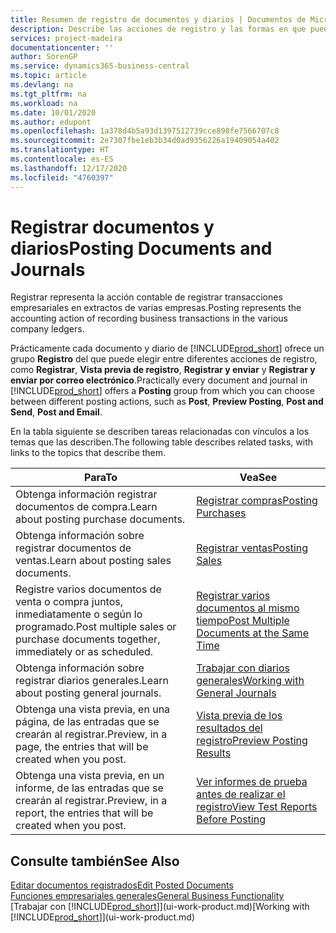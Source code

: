 ```yaml
---
title: Resumen de registro de documentos y diarios | Documentos de Microsoft
description: Describe las acciones de registro y las formas en que puede enviar documentos y diarios.
services: project-madeira
documentationcenter: ''
author: SorenGP
ms.service: dynamics365-business-central
ms.topic: article
ms.devlang: na
ms.tgt_pltfrm: na
ms.workload: na
ms.date: 10/01/2020
ms.author: edupont
ms.openlocfilehash: 1a378d4b5a93d1397512739cce898fe7566707c8
ms.sourcegitcommit: 2e7307fbe1eb3b34d0ad9356226a19409054a402
ms.translationtype: HT
ms.contentlocale: es-ES
ms.lasthandoff: 12/17/2020
ms.locfileid: "4760397"
---
```

# <a name="posting-documents-and-journals"></a><span data-ttu-id="8e65f-103">Registrar documentos y diarios</span><span class="sxs-lookup"><span data-stu-id="8e65f-103">Posting Documents and Journals</span></span>
<span data-ttu-id="8e65f-104">Registrar representa la acción contable de registrar transacciones empresariales en extractos de varias empresas.</span><span class="sxs-lookup"><span data-stu-id="8e65f-104">Posting represents the accounting action of recording business transactions in the various company ledgers.</span></span>

<span data-ttu-id="8e65f-105">Prácticamente cada documento y diario de [!INCLUDE[prod_short](includes/prod_short.md)] ofrece un grupo **Registro** del que puede elegir entre diferentes acciones de registro, como **Registrar**, **Vista previa de registro**, **Registrar y enviar** y **Registrar y enviar por correo electrónico**.</span><span class="sxs-lookup"><span data-stu-id="8e65f-105">Practically every document and journal in [!INCLUDE[prod_short](includes/prod_short.md)] offers a **Posting** group from which you can choose between different posting actions, such as **Post**, **Preview Posting**, **Post and Send**, **Post and Email**.</span></span>

<span data-ttu-id="8e65f-106">En la tabla siguiente se describen tareas relacionadas con vínculos a los temas que las describen.</span><span class="sxs-lookup"><span data-stu-id="8e65f-106">The following table describes related tasks, with links to the topics that describe them.</span></span>

| <span data-ttu-id="8e65f-107">Para</span><span class="sxs-lookup"><span data-stu-id="8e65f-107">To</span></span> | <span data-ttu-id="8e65f-108">Vea</span><span class="sxs-lookup"><span data-stu-id="8e65f-108">See</span></span> |
| --- | --- |
| <span data-ttu-id="8e65f-109">Obtenga información registrar documentos de compra.</span><span class="sxs-lookup"><span data-stu-id="8e65f-109">Learn about posting purchase documents.</span></span> |[<span data-ttu-id="8e65f-110">Registrar compras</span><span class="sxs-lookup"><span data-stu-id="8e65f-110">Posting Purchases</span></span>](ui-post-purchases.md) |
| <span data-ttu-id="8e65f-111">Obtenga información sobre registrar documentos de ventas.</span><span class="sxs-lookup"><span data-stu-id="8e65f-111">Learn about posting sales documents.</span></span> |[<span data-ttu-id="8e65f-112">Registrar ventas</span><span class="sxs-lookup"><span data-stu-id="8e65f-112">Posting Sales</span></span>](ui-post-sales.md) |
| <span data-ttu-id="8e65f-113">Registre varios documentos de venta o compra juntos, inmediatamente o según lo programado.</span><span class="sxs-lookup"><span data-stu-id="8e65f-113">Post multiple sales or purchase documents together, immediately or as scheduled.</span></span>|[<span data-ttu-id="8e65f-114">Registrar varios documentos al mismo tiempo</span><span class="sxs-lookup"><span data-stu-id="8e65f-114">Post Multiple Documents at the Same Time</span></span>](ui-batch-posting.md)|
| <span data-ttu-id="8e65f-115">Obtenga información sobre registrar diarios generales.</span><span class="sxs-lookup"><span data-stu-id="8e65f-115">Learn about posting general journals.</span></span> |[<span data-ttu-id="8e65f-116">Trabajar con diarios generales</span><span class="sxs-lookup"><span data-stu-id="8e65f-116">Working with General Journals</span></span>](ui-work-general-journals.md) |
| <span data-ttu-id="8e65f-117">Obtenga una vista previa, en una página, de las entradas que se crearán al registrar.</span><span class="sxs-lookup"><span data-stu-id="8e65f-117">Preview, in a page, the entries that will be created when you post.</span></span> |[<span data-ttu-id="8e65f-118">Vista previa de los resultados del registro</span><span class="sxs-lookup"><span data-stu-id="8e65f-118">Preview Posting Results</span></span>](ui-how-preview-post-results.md) |
| <span data-ttu-id="8e65f-119">Obtenga una vista previa, en un informe, de las entradas que se crearán al registrar.</span><span class="sxs-lookup"><span data-stu-id="8e65f-119">Preview, in a report, the entries that will be created when you post.</span></span> |[<span data-ttu-id="8e65f-120">Ver informes de prueba antes de realizar el registro</span><span class="sxs-lookup"><span data-stu-id="8e65f-120">View Test Reports Before Posting</span></span>](ui-how-view-test-reports-posting.md) |

## <a name="see-also"></a><span data-ttu-id="8e65f-121">Consulte también</span><span class="sxs-lookup"><span data-stu-id="8e65f-121">See Also</span></span>
[<span data-ttu-id="8e65f-122">Editar documentos registrados</span><span class="sxs-lookup"><span data-stu-id="8e65f-122">Edit Posted Documents</span></span>](across-edit-posted-document.md)  
[<span data-ttu-id="8e65f-123">Funciones empresariales generales</span><span class="sxs-lookup"><span data-stu-id="8e65f-123">General Business Functionality</span></span>](ui-across-business-areas.md)  
<span data-ttu-id="8e65f-124">[Trabajar con [!INCLUDE[prod_short](includes/prod_short.md)]](ui-work-product.md)</span><span class="sxs-lookup"><span data-stu-id="8e65f-124">[Working with [!INCLUDE[prod_short](includes/prod_short.md)]](ui-work-product.md)</span></span>
